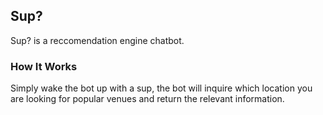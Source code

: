 ## Sup?

Sup? is a reccomendation engine chatbot.

### How It Works

Simply wake the bot up with a sup, the bot will inquire which location you are looking for popular venues and return the relevant information.

```STACK
